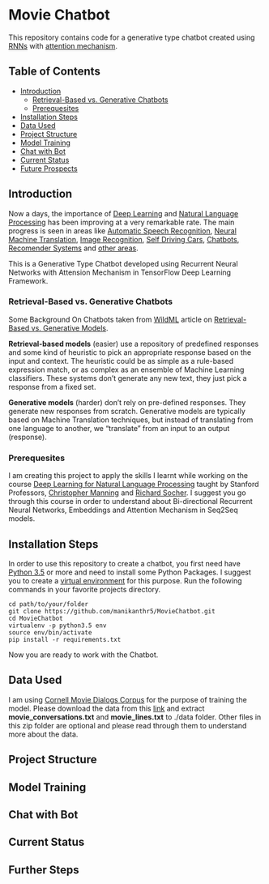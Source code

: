 # Movie Chatbot
This repository contains code for a generative type chatbot created using [RNNs](https://en.wikipedia.org/wiki/Recurrent_neural_network) with [attention mechanism](https://en.wikipedia.org/wiki/Recurrent_neural_network).

## Table of Contents
- [Introduction](#introduction)
  - [Retrieval-Based vs. Generative Chatbots](#retrieval-based-vs-generative-chatbots)
  - [Prerequesites](#prerequesites)
- [Installation Steps](#installation-steps)
- [Data Used](#data-used)
- [Project Structure](#project-structure)
- [Model Training](#model-training)
- [Chat with Bot](#chat-with-bot)
- [Current Status](#current-status)
- [Future Prospects](#future-prospects)

## Introduction
Now a days, the importance of [Deep Learning](https://en.wikipedia.org/wiki/Deep_learning) and [Natural Language Processing](https://en.wikipedia.org/wiki/Natural_language_processing) has been improving at a very remarkable rate. The main progress is seen in areas like [Automatic Speech Recognition](https://en.wikipedia.org/wiki/Speech_recognition), [Neural Machine Translation](https://en.wikipedia.org/wiki/Machine_translation), [Image Recognition](https://en.wikipedia.org/wiki/Computer_vision), [Self Driving Cars](https://en.wikipedia.org/wiki/Autonomous_car), [Chatbots](https://en.wikipedia.org/wiki/Chatbot), [Recomender Systems](https://en.wikipedia.org/wiki/Recommender_system) and [other areas](https://en.wikipedia.org/wiki/Deep_learning#Applications).

This is a Generative Type Chatbot developed using Recurrent Neural Networks with Attension Mechanism in TensorFlow Deep Learning Framework.


### Retrieval-Based vs. Generative Chatbots

Some Background On Chatbots taken from [WildML](http://www.wildml.com) article on [Retrieval-Based vs. Generative Models](http://www.wildml.com/2016/04/deep-learning-for-chatbots-part-1-introduction/).

**Retrieval-based models** (easier) use a repository of predefined responses and some kind of heuristic to pick an appropriate response based on the input and context. The heuristic could be as simple as a rule-based expression match, or as complex as an ensemble of Machine Learning classifiers. These systems don’t generate any new text, they just pick a response from a fixed set.

**Generative models** (harder) don’t rely on pre-defined responses. They generate new responses from scratch. Generative models are typically based on Machine Translation techniques, but instead of translating from one language to another, we “translate” from an input to an output (response).

### Prerequesites

I am creating this project to apply the skills I learnt while working on the course [Deep Learning for Natural Language Processing](http://web.stanford.edu/class/cs224n/) taught by Stanford Professors, [Christopher Manning](https://nlp.stanford.edu/~manning/) and [Richard Socher](https://www.socher.org/). I suggest you go through this course in order to understand about Bi-directional Recurrent Neural Networks, Embeddings and Attention Mechanism in Seq2Seq models.

## Installation Steps
In order to use this repository to create a chatbot, you first need have [Python 3.5](https://docs.python.org/3.5/) or more and need to install some Python Packages. I suggest you to create a [virtual environment](https://docs.python.org/3/tutorial/venv.html) for this purpose. Run the following commands in your favorite projects directory.
```
cd path/to/your/folder
git clone https://github.com/manikanthr5/MovieChatbot.git
cd MovieChatbot
virtualenv -p python3.5 env
source env/bin/activate
pip install -r requirements.txt
```

Now you are ready to work with the Chatbot.

## Data Used
I am using [Cornell Movie Dialogs Corpus](https://www.cs.cornell.edu/~cristian/Cornell_Movie-Dialogs_Corpus.html) for the purpose of training the model. Please download the data from this [link](http://www.cs.cornell.edu/~cristian/data/cornell_movie_dialogs_corpus.zip) and extract **movie_conversations.txt** and **movie_lines.txt** to ./data folder. Other files in this zip folder are optional and please read through them to understand more about the data.

## Project Structure



## Model Training


## Chat with Bot

## Current Status

## Further Steps
